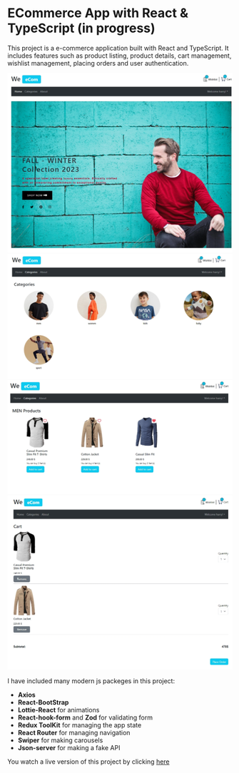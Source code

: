 # ECommerce App with React & TypeScript (in progress)

This project is a e-commerce application built with React and TypeScript. It includes features such as product listing, product details, cart management, wishlist management, placing orders and user authentication.

![Main Page](./src/assets/catalogue/Index.jpeg) <br>
![Categories Page](./src/assets/catalogue/CATEGORIES.jpeg) <br>
![Products Page](./src/assets/catalogue/PRODUCTS.jpeg) <br>
![Cart Page](./src/assets/catalogue/CART.jpeg) <br>

I have included many modern js packeges in this project:

- **Axios**
- **React-BootStrap**
- **Lottie-React** for animations
- **React-hook-form** and **Zod** for validating form
- **Redux ToolKit** for managing the app state
- **React Router** for managing navigation
- **Swiper** for making carousels
- **Json-server** for making a fake API

You watch a live version of this project by clicking [here](https://m-mohammad25.github.io/ECommerce-App-with-React-TypeScript/)
